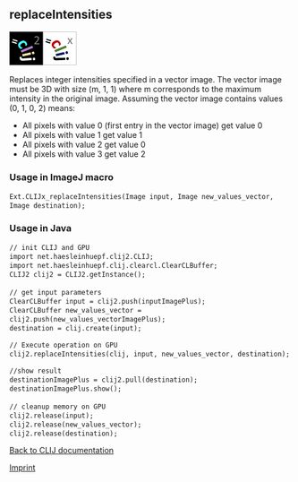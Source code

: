 ## replaceIntensities
![Image](images/mini_clij2_logo.png)![Image](images/mini_clijx_logo.png)

Replaces integer intensities specified in a vector image. The vector image must be 3D with size (m, 1, 1) where m corresponds to the maximum intensity in the original image. Assuming the vector image contains values (0, 1, 0, 2) means: 
 * All pixels with value 0 (first entry in the vector image) get value 0
 * All pixels with value 1 get value 1
 * All pixels with value 2 get value 0
 * All pixels with value 3 get value 2


### Usage in ImageJ macro
```
Ext.CLIJx_replaceIntensities(Image input, Image new_values_vector, Image destination);
```


### Usage in Java
```
// init CLIJ and GPU
import net.haesleinhuepf.clij2.CLIJ;
import net.haesleinhuepf.clij.clearcl.ClearCLBuffer;
CLIJ2 clij2 = CLIJ2.getInstance();

// get input parameters
ClearCLBuffer input = clij2.push(inputImagePlus);
ClearCLBuffer new_values_vector = clij2.push(new_values_vectorImagePlus);
destination = clij.create(input);
```

```
// Execute operation on GPU
clij2.replaceIntensities(clij, input, new_values_vector, destination);
```

```
//show result
destinationImagePlus = clij2.pull(destination);
destinationImagePlus.show();

// cleanup memory on GPU
clij2.release(input);
clij2.release(new_values_vector);
clij2.release(destination);
```


[Back to CLIJ documentation](https://clij.github.io/)

[Imprint](https://clij.github.io/imprint)
